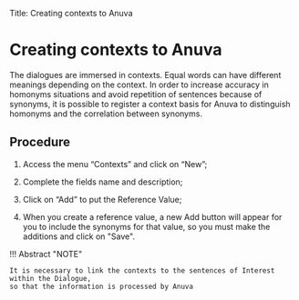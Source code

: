 Title: Creating contexts to Anuva
# Creating contexts to Anuva

The dialogues are immersed in contexts. Equal words can have different meanings depending on the context. In order to increase accuracy in homonyms situations and avoid repetition of sentences because of synonyms, it is possible to register a context basis for Anuva to distinguish homonyms and the correlation between synonyms.

Procedure
-----------
1.	Access the menu “Contexts” and click on “New”;

2.	Complete the fields name and description;

3.	Click on “Add” to put the Reference Value;

4.	When you create a reference value, a new Add button will appear for you to include the synonyms for that value, so you must make the additions and click on "Save".


!!! Abstract "NOTE"

    It is necessary to link the contexts to the sentences of Interest within the Dialogue, 
    so that the information is processed by Anuva
    
    
<!-- !!! tip "About"

    <b>Product/Version:</b> CITSmart | 9.00 &nbsp;&nbsp;
    <b>Updated:</b>04/07/2021 - Anna Martins
   
